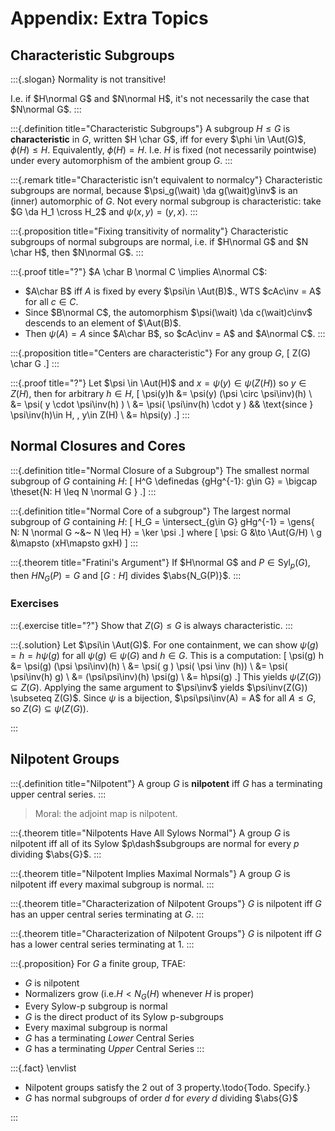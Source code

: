 # Appendix: Extra Topics

## Characteristic Subgroups

:::{.slogan}
Normality is not transitive!

I.e. if $H\normal G$ and $N\normal H$, it's not necessarily the case that $N\normal G$.
:::

:::{.definition title="Characteristic Subgroups"}
A subgroup $H\leq G$ is **characteristic** in $G$, written $H \char G$, iff for every $\phi \in \Aut(G)$, $\phi(H) \leq H$.
Equivalently, $\phi(H) = H$.
I.e. $H$ is fixed (not necessarily pointwise) under every automorphism of the ambient group $G$.
:::

:::{.remark title="Characteristic isn't equivalent to normalcy"}
Characteristic subgroups are normal, because $\psi_g(\wait) \da g(\wait)g\inv$ is an (inner) automorphic of $G$.
Not every normal subgroup is characteristic: take $G \da H_1 \cross H_2$ and $\psi(x, y) = (y, x)$.
:::

:::{.proposition title="Fixing transitivity of normality"}
Characteristic subgroups of normal subgroups are normal, i.e. if $H\normal G$ and $N \char H$, then $N\normal G$.
:::

:::{.proof title="?"}
$A \char B \normal C \implies A\normal C$:

- $A\char B$ iff $A$ is fixed by every $\psi\in \Aut(B)$., WTS $cAc\inv = A$ for all $c\in C$.
- Since $B\normal C$, the automorphism $\psi(\wait) \da c(\wait)c\inv$ descends to an element of $\Aut(B)$.
- Then $\psi(A) = A$ since $A\char B$, so $cAc\inv = A$ and $A\normal C$.
:::

:::{.proposition title="Centers are characteristic"}
For any group $G$,
\[
Z(G) \char G
.\]
:::

:::{.proof title="?"}
Let $\psi \in \Aut(H)$ and $x=\psi(y)\in \psi(Z(H))$ so $y\in Z(H)$, then for arbitrary $h\in H$,
\[
\psi(y)h 
&= \psi(y) (\psi \circ \psi\inv)(h) \\
&= \psi( y \cdot \psi\inv(h) ) \\
&= \psi( \psi\inv(h) \cdot y ) && \text{since } \psi\inv(h)\in H, \, y\in Z(H) \\
&= h\psi(y)
.\]
:::

## Normal Closures and Cores

:::{.definition title="Normal Closure of a Subgroup"}
The smallest normal subgroup of $G$ containing $H$:
\[
H^G \definedas \{gHg^{-1}: g\in G\} = \bigcap \theset{N: H \leq N \normal G }
.\]
:::

:::{.definition title="Normal Core of a subgroup"}
The largest normal subgroup of $G$ containing $H$:
\[
H_G = \intersect_{g\in G} gHg^{-1} = \gens{ N: N \normal G ~\&~ N \leq H} = \ker \psi
.\]
where
\[
\psi: G &\to \Aut(G/H) \\
g &\mapsto (xH\mapsto gxH)
\]
:::

:::{.theorem title="Fratini's Argument"}
If $H\normal G$ and $P \in \mathrm{Syl}_p(G)$, then $H N_G(P) = G$ and $[G: H]$ divides $\abs{N_G(P)}$.
:::

### Exercises

:::{.exercise title="?"}
Show that $Z(G) \leq G$ is always characteristic.
:::

:::{.solution}
Let $\psi\in \Aut(G)$.
For one containment, we can show $\psi(g) = h = h\psi(g)$ for all $\psi(g) \in \psi(G)$ and $h\in G$.
This is a computation:
\[
\psi(g) h 
&= \psi(g) (\psi \psi\inv)(h) \\
&= \psi( g ) \psi( \psi \inv (h)) \\
&= \psi( \psi\inv(h) g) \\
&= (\psi\psi\inv)(h) \psi(g) \\
&= h\psi(g)
.\]
This yields $\psi(Z(G)) \subseteq Z(G)$.
Applying the same argument to $\psi\inv$ yields $\psi\inv(Z(G)) \subseteq Z(G)$.
Since $\psi$ is a bijection, $\psi\psi\inv(A) = A$ for all $A\leq G$, 
so $Z(G) \subseteq \psi(Z(G))$.

:::

## Nilpotent Groups

:::{.definition title="Nilpotent"}
A group $G$ is **nilpotent** iff $G$ has a terminating upper central series.
:::

> Moral: the adjoint map is nilpotent.

:::{.theorem title="Nilpotents Have All Sylows Normal"}
A group $G$ is nilpotent iff all of its Sylow $p\dash$subgroups are normal for every $p$ dividing $\abs{G}$.
:::

:::{.theorem title="Nilpotent Implies Maximal Normals"}
A group $G$ is nilpotent iff every maximal subgroup is normal.
:::

:::{.theorem title="Characterization of Nilpotent Groups"}
$G$ is nilpotent iff $G$ has an upper central series terminating at $G$.
:::

:::{.theorem title="Characterization of Nilpotent Groups"}
$G$ is nilpotent iff $G$ has a lower central series terminating at $1$.
:::

:::{.proposition}
For $G$ a finite group, TFAE:

- $G$ is nilpotent
- Normalizers grow (i.e.$H < N_G(H)$ whenever $H$ is proper)
- Every Sylow-p subgroup is normal
- $G$ is the direct product of its Sylow p-subgroups
- Every maximal subgroup is normal
- $G$ has a terminating *Lower* Central Series
- $G$ has a terminating *Upper* Central Series
:::

:::{.fact}
\envlist

- Nilpotent groups satisfy the 2 out of 3 property.\todo{Todo. Specify.}
- $G$ has normal subgroups of order $d$ for *every* $d$ dividing $\abs{G}$

:::


